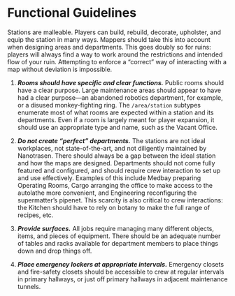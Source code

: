 # Functional Guidelines

Stations are malleable. Players can build, rebuild, decorate, upholster, and
equip the station in many ways. Mappers should take this into account when
designing areas and departments. This goes doubly so for ruins: players will
always find a way to work around the restrictions and intended flow of your
ruin. Attempting to enforce a “correct” way of interacting with a map without
deviation is impossible.

1. ***Rooms should have specific and clear functions.*** Public rooms should
   have a clear purpose. Large maintenance areas should appear to have had a
   clear purpose—an abandoned robotics department, for example, or a disused
   monkey-fighting ring. The `/area/station` subtypes enumerate most of what
   rooms are expected within a station and its departments. Even if a room is
   largely meant for player expansion, it should use an appropriate type and
   name, such as the Vacant Office.

2. ***Do not create “perfect” departments.*** The stations are not ideal
   workplaces, not state-of-the-art, and not diligently maintained by
   Nanotrasen. There should always be a gap between the ideal station and how
   the maps are designed. Departments should not come fully featured and
   configured, and should require crew interaction to set up and use
   effectively. Examples of this include Medbay preparing Operating Rooms, Cargo
   arranging the office to make access to the autolathe more convenient, and
   Engineering reconfiguring the supermatter’s pipenet. This scarcity is also
   critical to crew interactions: the Kitchen should have to rely on botany to
   make the full range of recipes, etc.

3. ***Provide surfaces.*** All jobs require managing many different objects,
   items, and pieces of equipment. There should be an adequate number of tables
   and racks available for department members to place things down and drop
   things off.

4. ***Place emergency lockers at appropriate intervals.*** Emergency closets and
   fire-safety closets should be accessible to crew at regular intervals in
   primary hallways, or just off primary hallways in adjacent maintenance
   tunnels.
